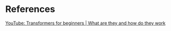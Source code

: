 # References
[YouTube: Transformers for beginners | What are they and how do they work](https://www.youtube.com/watch?v=_UVfwBqcnbM)